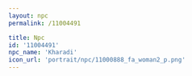 ```yaml
---
layout: npc
permalink: /11004491

title: Npc
id: '11004491'
npc_name: 'Kharadi'
icon_url: 'portrait/npc/11000888_fa_woman2_p.png'
---
```

